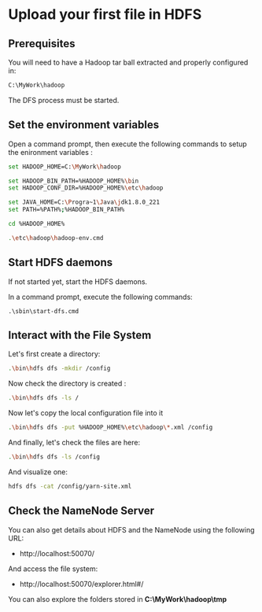 # Upload your first file in HDFS

## Prerequisites

You will need to have a Hadoop tar ball extracted and properly configured in:

```sh
C:\MyWork\hadoop
```

The DFS process must be started.

## Set the environment variables

Open a command prompt, then execute the following commands to setup the enironment variables :

```sh
set HADOOP_HOME=C:\MyWork\hadoop

set HADOOP_BIN_PATH=%HADOOP_HOME%\bin
set HADOOP_CONF_DIR=%HADOOP_HOME%\etc\hadoop

set JAVA_HOME=C:\Progra~1\Java\jdk1.8.0_221
set PATH=%PATH%;%HADOOP_BIN_PATH%

cd %HADOOP_HOME%

.\etc\hadoop\hadoop-env.cmd
```
## Start HDFS daemons

If not started yet, start the HDFS daemons.

In a command prompt, execute the following commands:

```
.\sbin\start-dfs.cmd
```

## Interact with the File System

Let's first create a directory:

```sh
.\bin\hdfs dfs -mkdir /config
```

Now check the directory is created :

```sh
.\bin\hdfs dfs -ls /
```

Now let's copy the local configuration file into it

```sh
.\bin\hdfs dfs -put %HADOOP_HOME%\etc\hadoop\*.xml /config
```

And finally, let's check the files are here:

```sh
.\bin\hdfs dfs -ls /config
```

And visualize one:

```sh
hdfs dfs -cat /config/yarn-site.xml
```

## Check the NameNode Server

You can also get details about HDFS and the NameNode using the following URL:

 - http://localhost:50070/

And access the file system:

 - http://localhost:50070/explorer.html#/

You can also explore the folders stored in **C:\MyWork\hadoop\tmp**
